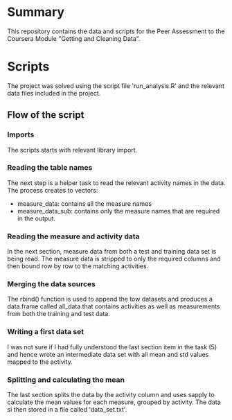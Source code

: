 # Summary

This repository contains the data and scripts for the Peer Assessment to the Coursera Module "Getting and Cleaning Data".

# Scripts

The project was solved using the script file 'run_analysis.R' and the relevant data files included in the project. 

## Flow of the script

### Imports

The scripts starts with relevant library import. 

### Reading the table names

The next step is a helper task to read the relevant activity names in the data. 
The process creates to vectors: 

* measure_data: contains all the measure names
* measure_data_sub: contains only the measure names that are required in the output. 

### Reading the measure and activity data

In the next section, measure data from both a test and training data set is being read. 
The measure data is stripped to only the required columns and then bound row by row to the matching activities. 

### Merging the data sources

The rbind() function is used to append the tow datasets and produces a data.frame called all_data that contains activities as well as measurements from both the training and test data. 

### Writing a first data set

I was not sure if I had fully understood the last section item in the task (5) and hence wrote an intermediate data set with all mean and std values mapped to the activity. 

### Splitting and calculating the mean

The last section splits the data by the activity column and uses sapply to calculate the mean values for each measure, grouped by activity. The data si then stored in a file called 'data_set.txt'.